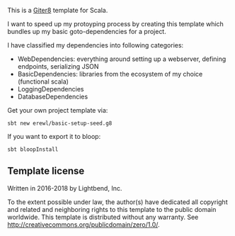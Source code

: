 This is a [Giter8][g8] template for Scala.

I want to speed up my protoyping process by creating this template which bundles up my basic goto-dependencies for a project.

I have classified my dependencies into following categories:
- WebDependencies: everything around setting up a webserver, defining endpoints, serializing JSON
- BasicDependencies: libraries from the ecosystem of my choice (functional scala)
- LoggingDependencies
- DatabaseDependencies


Get your own project template via:

```
sbt new erewl/basic-setup-seed.g8
```

If you want to export it to bloop:

```
sbt bloopInstall
```

Template license
----------------
Written in 2016-2018 by Lightbend, Inc.

To the extent possible under law, the author(s) have dedicated all copyright and related
and neighboring rights to this template to the public domain worldwide.
This template is distributed without any warranty. See <http://creativecommons.org/publicdomain/zero/1.0/>.

[g8]: http://www.foundweekends.org/giter8/
